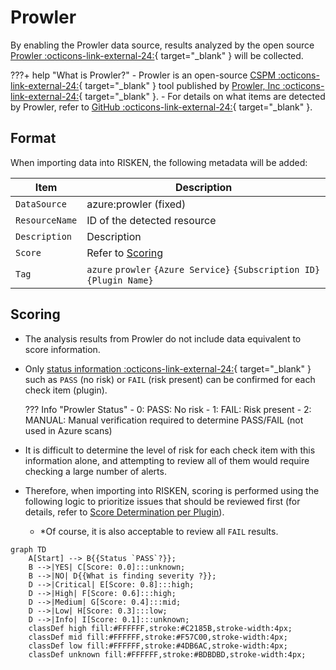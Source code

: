 # Prowler

By enabling the Prowler data source, results analyzed by the open source [Prowler :octicons-link-external-24:](https://github.com/aquasecurity/prowler){ target="_blank" } will be collected.

???+ help "What is Prowler?"
    - Prowler is an open-source [CSPM :octicons-link-external-24:](https://docs.prowler.com/projects/prowler-open-source/en/latest/){ target="_blank" } tool published by [Prowler, Inc :octicons-link-external-24:](https://prowler.com/){ target="_blank" }.
    - For details on what items are detected by Prowler, refer to [GitHub :octicons-link-external-24:](https://github.com/prowler-cloud/prowler/tree/master/prowler/providers/azure/services){ target="_blank" }.

## Format

When importing data into RISKEN, the following metadata will be added:

| Item            | Description                                                      |
| -------------- | ---------------------------------------------------------------- |
| `DataSource`   | azure:prowler (fixed)                                            |
| `ResourceName` | ID of the detected resource                                      |
| `Description`  | Description                                                      |
| `Score`        | Refer to [Scoring](/azure/prowler/#_2)                           |
| `Tag`          | `azure` `prowler` `{Azure Service}` `{Subscription ID}` ` {Plugin Name}` |

## Scoring

- The analysis results from Prowler do not include data equivalent to score information.
- Only [status information :octicons-link-external-24:](https://docs.prowler.com/projects/prowler-open-source/en/latest/developer-guide/checks/#check-status){ target="_blank" } such as `PASS` (no risk) or `FAIL` (risk present) can be confirmed for each check item (plugin).

    ??? Info "Prowler Status"
        - 0: PASS: No risk
        - 1: FAIL: Risk present
        - 2: MANUAL: Manual verification required to determine PASS/FAIL (not used in Azure scans)

- It is difficult to determine the level of risk for each check item with this information alone, and attempting to review all of them would require checking a large number of alerts.
- Therefore, when importing into RISKEN, scoring is performed using the following logic to prioritize issues that should be reviewed first (for details, refer to [Score Determination per Plugin](/azure/prowler/#_3)).
    - *Of course, it is also acceptable to review all `FAIL` results.

```mermaid
graph TD
    A[Start] --> B{{Status `PASS`?}};
    B -->|YES| C[Score: 0.0]:::unknown;
    B -->|NO| D{{What is finding severity ?}};
    D -->|Critical| E[Score: 0.8]:::high;
    D -->|High| F[Score: 0.6]:::high;
    D -->|Medium| G[Score: 0.4]:::mid;
    D -->|Low| H[Score: 0.3]:::low;
    D -->|Info| I[Score: 0.1]:::unknown;
    classDef high fill:#FFFFFF,stroke:#C2185B,stroke-width:4px;
    classDef mid fill:#FFFFFF,stroke:#F57C00,stroke-width:4px;
    classDef low fill:#FFFFFF,stroke:#4DB6AC,stroke-width:4px;
    classDef unknown fill:#FFFFFF,stroke:#BDBDBD,stroke-width:4px;
```
